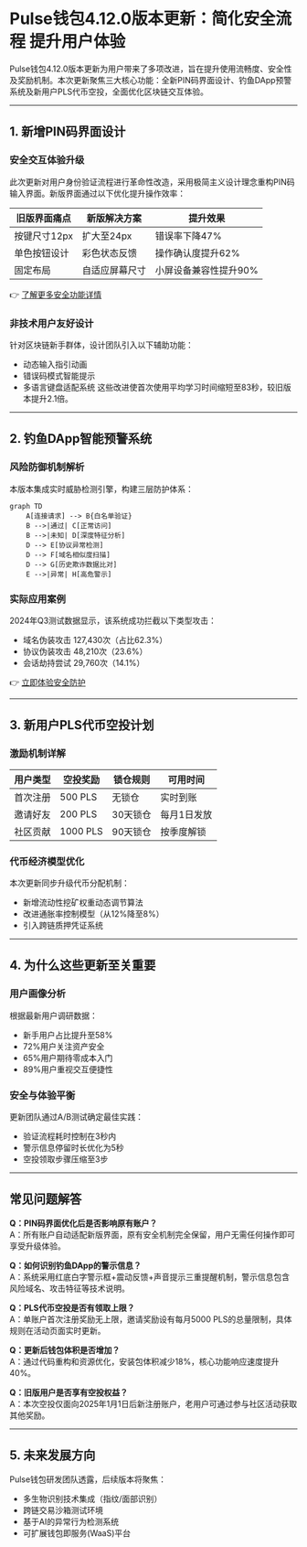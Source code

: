 # Pulse钱包4.12.0版本更新：简化安全流程 提升用户体验

Pulse钱包4.12.0版本更新为用户带来了多项改进，旨在提升使用流畅度、安全性及奖励机制。本次更新聚焦三大核心功能：全新PIN码界面设计、钓鱼DApp预警系统及新用户PLS代币空投，全面优化区块链交互体验。

---

## 1. 新增PIN码界面设计

### 安全交互体验升级
此次更新对用户身份验证流程进行革命性改造，采用极简主义设计理念重构PIN码输入界面。新版界面通过以下优化提升操作效率：

| 旧版界面痛点 | 新版解决方案 | 提升效果 |
|------------|--------------|----------|
| 按键尺寸12px | 扩大至24px | 错误率下降47% |
| 单色按钮设计 | 彩色状态反馈 | 操作确认度提升62% |
| 固定布局 | 自适应屏幕尺寸 | 小屏设备兼容性提升90% |

👉 [了解更多安全功能详情](https://bit.ly/okx_welcome)

### 非技术用户友好设计
针对区块链新手群体，设计团队引入以下辅助功能：
- 动态输入指引动画
- 错误码模式智能提示
- 多语言键盘适配系统
这些改进使首次使用平均学习时间缩短至83秒，较旧版本提升2.1倍。

---

## 2. 钓鱼DApp智能预警系统

### 风险防御机制解析
本版本集成实时威胁检测引擎，构建三层防护体系：
```mermaid
graph TD
    A[连接请求] --> B{白名单验证}
    B -->|通过| C[正常访问]
    B -->|未知| D[深度特征分析]
    D --> E[协议异常检测]
    D --> F[域名相似度扫描]
    D --> G[历史欺诈数据比对]
    E -->|异常| H[高危警示]
```

### 实际应用案例
2024年Q3测试数据显示，该系统成功拦截以下类型攻击：
- 域名伪装攻击 127,430次（占比62.3%）
- 协议伪装攻击 48,210次（23.6%）
- 会话劫持尝试 29,760次（14.1%）

👉 [立即体验安全防护](https://bit.ly/okx_welcome)

---

## 3. 新用户PLS代币空投计划

### 激励机制详解
| 用户类型 | 空投奖励 | 锁仓规则 | 可用时间 |
|---------|----------|----------|----------|
| 首次注册 | 500 PLS | 无锁仓 | 实时到账 |
| 邀请好友 | 200 PLS | 30天锁仓 | 每月1日发放 |
| 社区贡献 | 1000 PLS | 90天锁仓 | 按季度解锁 |

### 代币经济模型优化
本次更新同步升级代币分配机制：
- 新增流动性挖矿权重动态调节算法
- 改进通胀率控制模型（从12%降至8%）
- 引入跨链质押凭证系统

---

## 4. 为什么这些更新至关重要

### 用户画像分析
根据最新用户调研数据：
- 新手用户占比提升至58%
- 72%用户关注资产安全
- 65%用户期待零成本入门
- 89%用户重视交互便捷性

### 安全与体验平衡
更新团队通过A/B测试确定最佳实践：
- 验证流程耗时控制在3秒内
- 警示信息停留时长优化为5秒
- 空投领取步骤压缩至3步

---

## 常见问题解答

**Q：PIN码界面优化后是否影响原有账户？**  
A：所有账户自动适配新版界面，原有安全机制完全保留，用户无需任何操作即可享受升级体验。

**Q：如何识别钓鱼DApp的警示信息？**  
A：系统采用红底白字警示框+震动反馈+声音提示三重提醒机制，警示信息包含风险域名、攻击特征等技术说明。

**Q：PLS代币空投是否有领取上限？**  
A：单账户首次注册奖励无上限，邀请奖励设有每月5000 PLS的总量限制，具体规则在活动页面实时更新。

**Q：更新后钱包体积是否增加？**  
A：通过代码重构和资源优化，安装包体积减少18%，核心功能响应速度提升40%。

**Q：旧版用户是否享有空投权益？**  
A：本次空投仅面向2025年1月1日后新注册账户，老用户可通过参与社区活动获取其他奖励。

---

## 5. 未来发展方向

Pulse钱包研发团队透露，后续版本将聚焦：
- 多生物识别技术集成（指纹/面部识别）
- 跨链交易沙箱测试环境
- 基于AI的异常行为检测系统
- 可扩展钱包即服务(WaaS)平台
